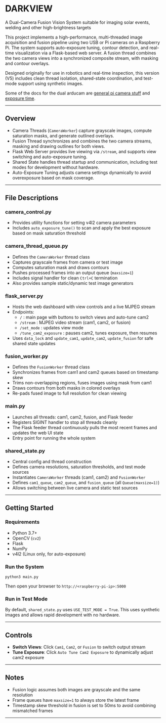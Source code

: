 # DARKVIEW 
A Dual-Camera Fusion Vision System suitable for imaging solar events, welding and other high-brightness targets

This project implements a high-performance, multi-threaded image acquisition and fusion pipeline using two USB or Pi cameras on a Raspberry Pi. The system supports auto-exposure tuning, contour detection, and real-time visualization via a Flask-based web server. A fusion thread combines the two camera views into a synchronized composite stream, with masking and contour overlays.

Designed originally for use in robotics and real-time inspection, this version (V5) includes clean thread isolation, shared-state coordination, and test-mode support using synthetic images.

Some of the docs for the dual arducam are [general pi camera stuff](https://docs.arducam.com/Raspberry-Pi-Camera/Pivariety-Camera/Quick-Start-Guide/) and [exposure time](https://docs.arducam.com/UVC-Camera/Adjust-the-minimum-exposure-time/).

---

## Overview

- Camera Threads (`CameraWorker`) capture grayscale images, compute saturation masks, and generate outlined overlays.
- Fusion Thread synchronizes and combines the two camera streams, masking and drawing outlines for both views.
- Flask Web Server provides live viewing via `/stream`, and supports view switching and auto-exposure tuning.
- Shared State handles thread startup and communication, including test modes for development without hardware.
- Auto-Exposure Tuning adjusts camera settings dynamically to avoid overexposure based on mask coverage.

---

## File Descriptions

### camera_control.py
- Provides utility functions for setting v4l2 camera parameters
- Includes `auto_exposure_tune()` to scan and apply the best exposure based on mask saturation threshold

### camera_thread_queue.py
- Defines the `CameraWorker` thread class
- Captures grayscale frames from camera or test image
- Computes saturation mask and draws contours
- Pushes processed frames into an output queue (`maxsize=1`)
- Includes signal handler for clean `Ctrl+C` termination
- Also provides sample static/dynamic test image generators

### flask_server.py
- Hosts the web dashboard with view controls and a live MJPEG stream
- Endpoints:
  - `/` : main page with buttons to switch views and auto-tune cam2
  - `/stream` : MJPEG video stream (cam1, cam2, or fusion)
  - `/set_mode` : updates view mode
  - `/tune_cam2_exposure` : pauses cam2, tunes exposure, then resumes
- Uses `data_lock` and `update_cam1`, `update_cam2`, `update_fusion` for safe shared state updates

### fusion_worker.py
- Defines the `FusionWorker` thread class
- Synchronizes frames from cam1 and cam2 queues based on timestamp skew
- Trims non-overlapping regions, fuses images using mask from cam1
- Draws contours from both masks in colored overlays
- Re-pads fused image to full resolution for clean viewing

### main.py
- Launches all threads: cam1, cam2, fusion, and Flask feeder
- Registers SIGINT handler to stop all threads cleanly
- The Flask feeder thread continuously pulls the most recent frames and updates the web UI state
- Entry point for running the whole system

### shared_state.py
- Central config and thread construction
- Defines camera resolutions, saturation thresholds, and test mode sources
- Instantiates `CameraWorker` threads (cam1, cam2) and `FusionWorker`
- Defines `cam1_queue`, `cam2_queue`, and `fusion_queue` (all `Queue(maxsize=1)`)
- Allows switching between live camera and static test sources

---

## Getting Started

### Requirements
- Python 3.7+
- OpenCV (`cv2`)
- Flask
- NumPy
- v4l2 (Linux only, for auto-exposure)

### Run the System

    python3 main.py

Then open your browser to `http://<raspberry-pi-ip>:5000`

### Run in Test Mode
By default, `shared_state.py` uses `USE_TEST_MODE = True`. This uses synthetic images and allows rapid development with no hardware.

---

## Controls

- **Switch Views**: Click `Cam1`, `Cam2`, or `Fusion` to switch output stream
- **Tune Exposure**: Click `Auto Tune Cam2 Exposure` to dynamically adjust cam2 exposure

---

## Notes

- Fusion logic assumes both images are grayscale and the same resolution
- Frame queues have `maxsize=1` to always store the latest frame
- Timestamp skew threshold in fusion is set to 50ms to avoid combining mismatched frames

---


